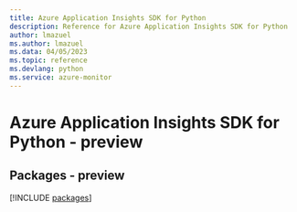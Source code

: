 ```yaml
---
title: Azure Application Insights SDK for Python
description: Reference for Azure Application Insights SDK for Python
author: lmazuel
ms.author: lmazuel
ms.data: 04/05/2023
ms.topic: reference
ms.devlang: python
ms.service: azure-monitor
---
```

# Azure Application Insights SDK for Python - preview
## Packages - preview
[!INCLUDE [packages](application-insights-index.md)]